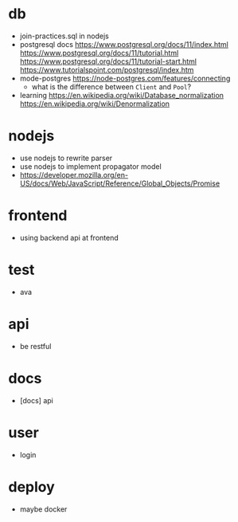 # db
- join-practices.sql in nodejs
- postgresql docs
  https://www.postgresql.org/docs/11/index.html
  https://www.postgresql.org/docs/11/tutorial.html
  https://www.postgresql.org/docs/11/tutorial-start.html
  https://www.tutorialspoint.com/postgresql/index.htm
- mode-postgres
  https://node-postgres.com/features/connecting
  - what is the difference between `Client` and `Pool`?
- learning
  https://en.wikipedia.org/wiki/Database_normalization
  https://en.wikipedia.org/wiki/Denormalization
# nodejs
- use nodejs to rewrite parser
- use nodejs to implement propagator model
- https://developer.mozilla.org/en-US/docs/Web/JavaScript/Reference/Global_Objects/Promise
# frontend
- using backend api at frontend
# test
- ava
# api
- be restful
# docs
- [docs] api
# user
- login
# deploy
- maybe docker
